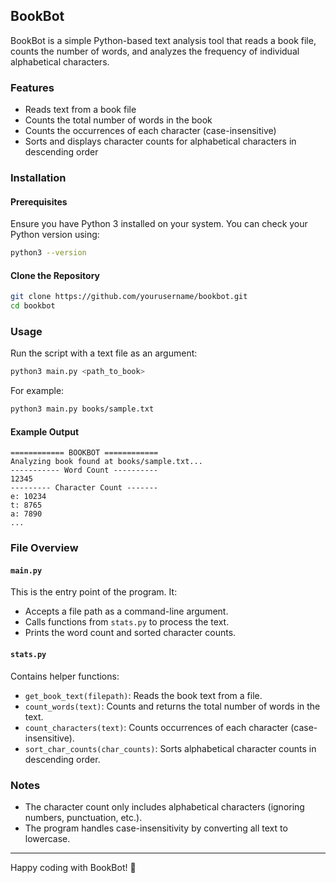 ## BookBot

BookBot is a simple Python-based text analysis tool that reads a book file, counts the number of words, and analyzes the frequency of individual alphabetical characters.

### Features
- Reads text from a book file
- Counts the total number of words in the book
- Counts the occurrences of each character (case-insensitive)
- Sorts and displays character counts for alphabetical characters in descending order

### Installation
#### Prerequisites
Ensure you have Python 3 installed on your system. You can check your Python version using:
```sh
python3 --version
```

#### Clone the Repository
```sh
git clone https://github.com/yourusername/bookbot.git
cd bookbot
```

### Usage
Run the script with a text file as an argument:
```sh
python3 main.py <path_to_book>
```
For example:
```sh
python3 main.py books/sample.txt
```

#### Example Output
```
============ BOOKBOT ============
Analyzing book found at books/sample.txt...
----------- Word Count ----------
12345
--------- Character Count -------
e: 10234
t: 8765
a: 7890
...
```

### File Overview
#### `main.py`
This is the entry point of the program. It:
- Accepts a file path as a command-line argument.
- Calls functions from `stats.py` to process the text.
- Prints the word count and sorted character counts.

#### `stats.py`
Contains helper functions:
- `get_book_text(filepath)`: Reads the book text from a file.
- `count_words(text)`: Counts and returns the total number of words in the text.
- `count_characters(text)`: Counts occurrences of each character (case-insensitive).
- `sort_char_counts(char_counts)`: Sorts alphabetical character counts in descending order.

### Notes
- The character count only includes alphabetical characters (ignoring numbers, punctuation, etc.).
- The program handles case-insensitivity by converting all text to lowercase.

---
Happy coding with BookBot! 🚀
